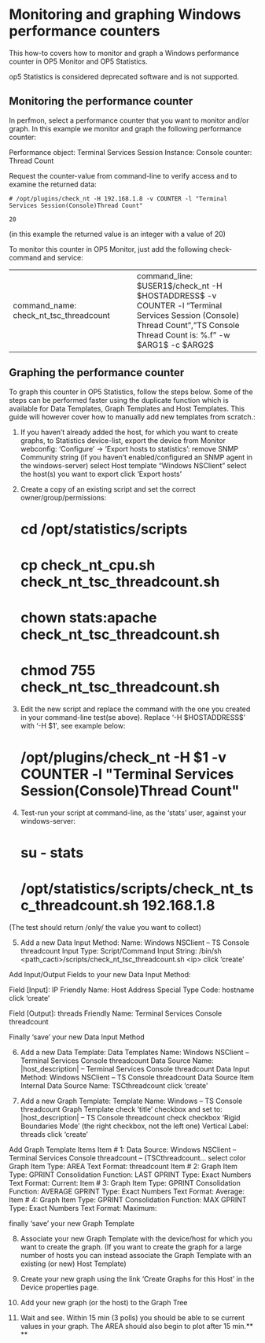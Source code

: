 # Monitoring and graphing Windows performance counters

This how-to covers how to monitor and graph a Windows performance counter in OP5 Monitor and OP5 Statistics.

op5 Statistics is considered deprecated software and is not supported.

## **Monitoring the performance counter**

In perfmon, select a performance counter that you want to monitor and/or graph. In this example we monitor and graph the following performance counter:

Performance object: Terminal Services Session
 Instance: Console
 counter: Thread Count

Request the counter-value from command-line to verify access and to examine the returned data:

    # /opt/plugins/check_nt -H 192.168.1.8 -v COUNTER -l "Terminal Services Session(Console)Thread Count"

    20

(in this example the returned value is an integer with a value of 20)

To monitor this counter in OP5 Monitor, just add the following check-command and service:

<table>
<colgroup>
<col width="50%" />
<col width="50%" />
</colgroup>
<tbody>
<tr class="odd">
<td align="left">command_name:
check_nt_tsc_threadcount</td>
<td align="left">command_line:
$USER1$/check_nt -H $HOSTADDRESS$ -v COUNTER -l “Terminal Services Session (Console) Thread Count”,”TS Console Thread Count is: %.f” -w $ARG1$ -c $ARG2$</td>
</tr>
</tbody>
</table>

## **Graphing the performance counter**

To graph this counter in OP5 Statistics, follow the steps below. Some of the steps can be performed faster using the duplicate function which is available for Data Templates, Graph Templates and Host Templates. This guide will however cover how to manually add new templates from scratch.:

1. If you haven’t already added the host, for which you want to create graphs, to Statistics device-list, export the device from Monitor webconfig:
 ‘Configure’ -\> ‘Export hosts to statistics’:
 remove SNMP Community string (if you haven’t enabled/configured an SNMP agent in the windows-server)
 select Host template “Windows NSClient”
 select the host(s) you want to export
 click ‘Export hosts’

2. Create a copy of an existing script and set the correct owner/group/permissions:

    # cd /opt/statistics/scripts
    # cp check_nt_cpu.sh check_nt_tsc_threadcount.sh
    # chown stats:apache check_nt_tsc_threadcount.sh
    # chmod 755 check_nt_tsc_threadcount.sh

3. Edit the new script and replace the command with the one you created in your command-line test(se above). Replace ‘-H \$HOSTADDRESS\$’ with ‘-H \$1′, see example below:

    # /opt/plugins/check_nt -H $1 -v COUNTER -l "Terminal Services Session(Console)Thread Count"

4. Test-run your script at command-line, as the ‘stats’ user, against your windows-server:

    # su - stats
    # /opt/statistics/scripts/check_nt_tsc_threadcount.sh 192.168.1.8

(The test should return /only/ the value you want to collect)

5. Add a new Data Input Method:
 Name: Windows NSClient – TS Console threadcount
 Input Type: Script/Command
 Input String: /bin/sh \<path\_cacti\>/scripts/check\_nt\_tsc\_threadcount.sh \<ip\>
 click ‘create’

Add Input/Output Fields to your new Data Input Method:

Field [Input]: IP
 Friendly Name: Host Address
 Special Type Code: hostname
 click ‘create’

Field [Output]: threads
 Friendly Name: Terminal Services Console threadcount

Finally ‘save’ your new Data Input Method

6. Add a new Data Template:
 Data Templates
 Name: Windows NSClient – Terminal Services Console threadcount
 Data Source
 Name: |host\_description| – Terminal Services Console threadcount
 Data Input Method: Windows NSClient – TS Console threadcount
 Data Source Item
 Internal Data Source Name: TSCthreadcount
 click ‘create’

7. Add a new Graph Template:
 Template
 Name: Windows – TS Console threadcount
 Graph Template
 check ‘title’ checkbox and set to: |host\_description| – TS Console threadcount
 check checkbox ‘Rigid Boundaries Mode’ (the right checkbox, not the left one)
 Vertical Label: threads
 click ‘create’

Add Graph Template Items
 Item \# 1:
 Data Source: Windows NSClient – Terminal Services Console threadcount – (TSCthreadcount…
 select color
 Graph Item Type: AREA
 Text Format: threadcount
 Item \# 2:
 Graph Item Type: GPRINT
 Consolidation Function: LAST
 GPRINT Type: Exact Numbers
 Text Format: Current:
 Item \# 3:
 Graph Item Type: GPRINT
 Consolidation Function: AVERAGE
 GPRINT Type: Exact Numbers
 Text Format: Average:
 Item \# 4:
 Graph Item Type: GPRINT
 Consolidation Function: MAX
 GPRINT Type: Exact Numbers
 Text Format: Maximum:

finally ‘save’ your new Graph Template

8. Associate your new Graph Template with the device/host for which you want to create the graph. (If you want to create the graph for a large number of hosts you can instead associate the Graph Template with an existing (or new) Host Template)

9. Create your new graph using the link ‘Create Graphs for this Host’ in the Device properties page.

10. Add your new graph (or the host) to the Graph Tree

11. Wait and see. Within 15 min (3 polls) you should be able to se current values in your graph. The AREA should also begin to plot after 15 min.**
**
